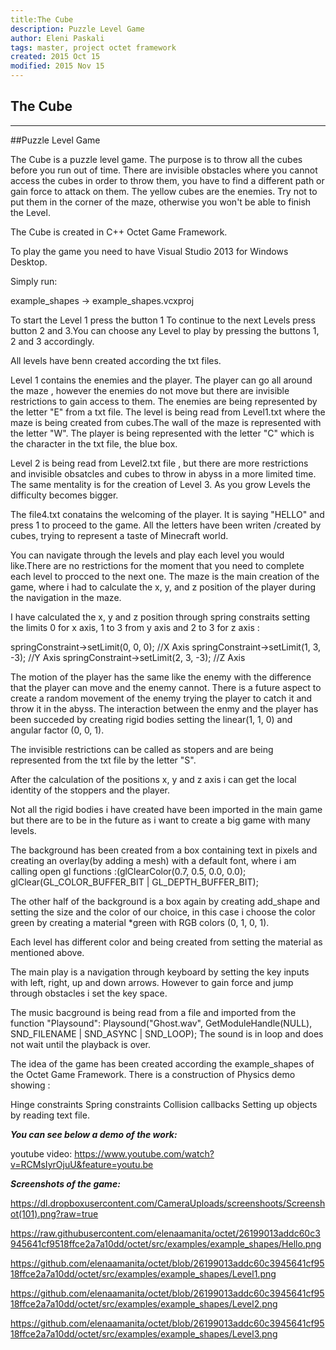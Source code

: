 ```yaml
---
title:The Cube
description: Puzzle Level Game
author: Eleni Paskali
tags: master, project octet framework
created: 2015 Oct 15
modified: 2015 Nov 15
---
```

The Cube
---------
---------
##Puzzle Level Game

The Cube is a puzzle level game. The purpose is to throw all the cubes before you run out of time. 
There are invisible obstacles where you cannot access the cubes in order to throw them, you have to find 
a different path or gain force to attack on them.
The yellow cubes are the enemies. Try not to put them in the corner of the maze, otherwise you won't be able to finish the Level.

The Cube is created in C++ Octet Game Framework. 

To play the game you need to have Visual Studio 2013 for Windows Desktop.

 Simply run:

example_shapes -> example_shapes.vcxproj

To start the Level 1 press the button 1
To continue to the next Levels press button 2 and 3.You can choose any Level to play by  pressing the buttons 1, 2 and 3 accordingly.

All levels have benn created according the txt files.

Level 1 contains the enemies and the player. The player can go all around the maze , however the enemies do not move but there are invisible restrictions to gain access to them. The enemies are being represented by the letter "E" from a txt file. The level is being read from Level1.txt 
 where the maze is being created from cubes.The wall of the maze is represented with the letter "W". The player is being represented with the letter "C" which is the character in the txt file, the blue box.

Level 2 is being read from Level2.txt file , but there are more restrictions and invisible obsatcles and cubes to throw in abyss in a more limited time. The same mentality is for the creation of Level 3. As you grow Levels the difficulty becomes bigger.

The file4.txt conatains the welcoming of the player. It is saying "HELLO" and press 1 to proceed to the game. All the letters have been writen /created by cubes, trying to represent a taste of Minecraft world. 

You can navigate through the levels and play each level you would like.There are no restrictions for the moment that you need to complete each level to procced to the next one. The maze is the main creation of the game, where i had to calculate the x, y, and z position of the player during the navigation in the maze. 

I have calculated the x, y and z position through spring constraits setting the limits 0 for x axis, 1 to 3 from y axis and 2 to 3 for z axis :

springConstraint->setLimit(0, 0, 0); //X Axis
springConstraint->setLimit(1, 3, -3); //Y Axis
springConstraint->setLimit(2, 3, -3); //Z Axis

The motion of the player has the same like the enemy with the difference that the player can move and the enemy cannot. There is a future aspect to create a random movement of the enemy trying the player to catch it and throw it in the abyss.
The interaction between the enmy and the player has been succeded by creating rigid bodies setting the linear(1, 1, 0) and angular factor (0, 0, 1).

The invisible restrictions can be called as stopers and are being represented from the txt file by the letter "S".

After the calculation of the positions  x, y and z axis  i can get the local identity of the stoppers and the player.

Not all the rigid bodies i have created have been imported in the main game but there are to be in the future as i want to create a big game with many levels. 

The background has been created from a box containing text in pixels and creating an overlay(by adding a mesh) with a default font, where i am calling  open gl functions :(glClearColor(0.7, 0.5, 0.0, 0.0);
glClear(GL_COLOR_BUFFER_BIT | GL_DEPTH_BUFFER_BIT);

 The other half of the background is a box again by creating add_shape and setting the size and the color of our choice, in this case i choose the color green by creating a material *green with RGB colors (0, 1, 0, 1).

Each level has different color and being created from setting the material as mentioned above.

The main play is a navigation through keyboard by setting the key inputs with left, right, up and down arrows. However to gain force and jump through obstacles i set the key space.

The music bacground is being read from a file and imported from the function "Playsound":
Playsound("Ghost.wav", GetModuleHandle(NULL), SND_FILENAME | SND_ASYNC | SND_LOOP);
The sound is in loop and does not wait until the playback is over.
 
The idea of the game has been created according the example_shapes of the Octet Game Framework.
There is a construction of Physics demo showing :

Hinge constraints
Spring constraints
Collision callbacks
Setting up objects by reading text file.


***You can see below a demo of the work:***

youtube video:
https://www.youtube.com/watch?v=RCMsIyrOjuU&feature=youtu.be

***Screenshots of the game:***

https://dl.dropboxusercontent.com/CameraUploads/screenshoots/Screenshot(101).png?raw=true

https://raw.githubusercontent.com/elenaamanita/octet/26199013addc60c3945641cf9518ffce2a7a10dd/octet/src/examples/example_shapes/Hello.png

https://github.com/elenaamanita/octet/blob/26199013addc60c3945641cf9518ffce2a7a10dd/octet/src/examples/example_shapes/Level1.png

https://github.com/elenaamanita/octet/blob/26199013addc60c3945641cf9518ffce2a7a10dd/octet/src/examples/example_shapes/Level2.png

https://github.com/elenaamanita/octet/blob/26199013addc60c3945641cf9518ffce2a7a10dd/octet/src/examples/example_shapes/Level3.png

